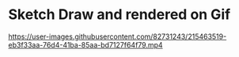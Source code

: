 # Sketch Draw and rendered on Gif


https://user-images.githubusercontent.com/82731243/215463519-eb3f33aa-76d4-41ba-85aa-bd7127f64f79.mp4

